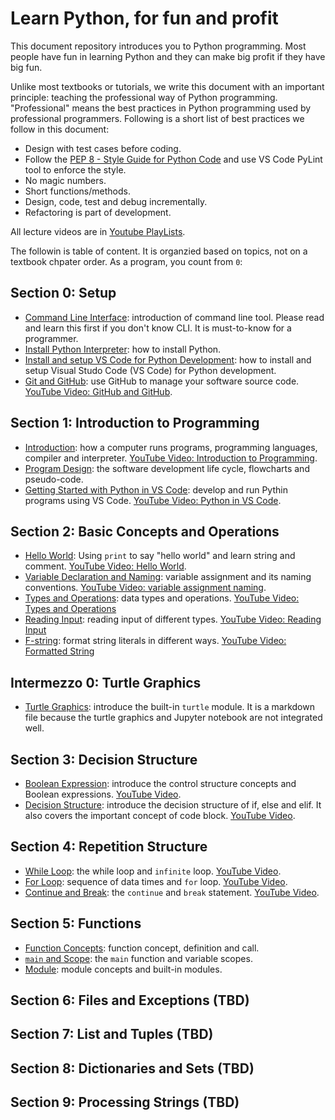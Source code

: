 # Learn Python, for fun and profit

This document repository introduces you to Python programming. Most people have fun in learning Python and they can make big profit if they have big fun.

Unlike most textbooks or tutorials, we write this document with an important principle: teaching the professional way of Python programming. "Professional" means the best practices in Python programming used by professional programmers. Following is a short list of best practices we follow in this document:

- Design with test cases before coding.
- Follow the [PEP 8 - Style Guide for Python Code](https://www.python.org/dev/peps/pep-0008/) and use VS Code PyLint tool to enforce the style.
- No magic numbers.
- Short functions/methods.
- Design, code, test and debug incrementally.
- Refactoring is part of development.

All lecture videos are in [Youtube PlayLists](https://www.youtube.com/channel/UC2uDA5EgdwxcmSHMZ1f4jvw/playlists).

The followin is table of content. It is organzied based on topics, not on a textbook chpater order. As a program, you count from `0`:

## Section 0: Setup

- [Command Line Interface](0-installation-setup/command-line.md): introduction of command line tool. Please read and learn this first if you don't know CLI. It is must-to-know for a programmer.
- [Install Python Interpreter](0-installation-setup/install-python.md): how to install Python.
- [Install and setup VS Code for Python Development](./0-installation-setup/vscode-python.md): how to install and setup Visual Studo Code (VS Code) for Python development.
- [Git and GitHub](0-installation-setup/git-and-github.md): use GitHub to manage your software source code. [YouTube Video: GitHub and GitHub](https://youtu.be/WUDzf_c2w0I).

## Section 1: Introduction to Programming

- [Introduction](1-introduction-programming/introduction.md): how a computer runs programs, programming languages, compiler and interpreter. [YouTube Video: Introduction to Programming](https://youtu.be/4jJ9elnDTk0).
- [Program Design](1-introduction-programming/program-design.md): the software development life cycle, flowcharts and pseudo-code.
- [Getting Started with Python in VS Code](1-introduction-programming/getting-started.md): develop and run Pythin programs using VS Code. [YouTube Video: Python in VS Code](https://youtu.be/FMpb1oN5Jew).

## Section 2: Basic Concepts and Operations

- [Hello World](2-basic-operations/hello-world.ipynb): Using `print` to say "hello world" and learn string and comment. [YouTube Video: Hello World](https://youtu.be/gLDAJiWOmj8).
- [Variable Declaration and Naming](2-basic-operations/variable-assignment-naming.ipynb): variable assignment and its naming conventions. [YouTube Video: variable assignment naming](https://youtu.be/j415LA6XROA).
- [Types and Operations](2-basic-operations/types-and-operations.ipynb): data types and operations. [YouTube Video: Types and Operations](https://youtu.be/HopGmJKTTE4)
- [Reading Input](2-basic-operations/reading-input.pynb): reading input of different types. [YouTube Video: Reading Input](https://youtu.be/5H09F6JFbIs)
- [F-string](2-basic-operations/formatted-string.ipynb): format string literals in different ways. [YouTube Video: Formatted String](https://youtu.be/fEGRLW_--Co)

## Intermezzo 0: Turtle Graphics

- [Turtle Graphics](intermezzo/turtle-graphics.md): introduce the built-in `turtle` module. It is a markdown file because the turtle graphics and Jupyter notebook are not integrated well.

## Section 3: Decision Structure

- [Boolean Expression](3-decision-structure/boolean-expression.ipynb): introduce the control structure concepts and Boolean expressions. [YouTube Video](https://youtu.be/BWH6Yj6rUyY).
- [Decision Structure](3-decision-structure/decision-structure.ipynb): introduce the decision structure of if, else and elif. It also covers the important concept of code block. [YouTube Video](https://youtu.be/uwuLu6t95ow).

## Section 4: Repetition Structure

- [While Loop](4-repetition-structure/while-loop.ipynb): the while loop and `infinite` loop. [YouTube Video](https://youtu.be/42MhKOvWtwc).
- [For Loop](4-repetition-structure/for-loop.ipynb): sequence of data times and `for` loop. [YouTube Video](https://youtu.be/OLITHW_gXXo).
- [Continue and Break](4-repetition-structure/break-and-continue.ipynb): the `continue` and `break` statement. [YouTube Video](https://youtu.be/oHAa0I1kbow).

## Section 5: Functions

- [Function Concepts](5-functions/function-concepts.md): function concept, definition and call.
- [`main` and Scope](5-functions/main-and-scope.md): the `main` function and variable scopes.
- [Module](5-functions/module.md): module concepts and built-in modules.

## Section 6: Files and Exceptions (TBD)

## Section 7: List and Tuples (TBD)

## Section 8: Dictionaries and Sets (TBD)

## Section 9: Processing Strings (TBD)
